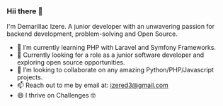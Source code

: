 ### Hii there 👋

I'm Demarillac Izere.
A junior developer with an unwavering passion for backend development, problem-solving and Open Source.

- 🌱 I’m currently learning PHP with Laravel and Symfony Frameworks.
- 🌱 Currently looking for a role as a junior software developer and exploring open source opportunities.
- 👯 I’m looking to collaborate on any amazing Python/PHP/Javascript projects.
- 📫 Reach out to me by email at: izered3@gmail.com
- 😄 I thrive on Challenges 🤓

<!--### :fire: My Stats :

<!--[![GitHub Streak](http://github-readme-streak-stats.herokuapp.com?user=demarillacizere&theme=dark&background=000000)](https://git.io/streak-stats)-->

<!--[![Github stats](https://github-stats-ashy.vercel.app/api?username=demarillacizere&show_icons=true&theme=dark&rank_icon=github&hide_title=true)](https://github.com/demarillacizere/github-readme-stats)
<!--
**demarillacizere/demarillacizere** is a ✨ _special_ ✨ repository because its `README.md` (this file) appears on your GitHub profile.

Here are some ideas to get you started:

- 🔭 I’m currently working on ...
- 🌱 I’m currently learning PHP and Python
- 👯 I’m looking to collaborate on ...
- 🤔 I’m looking for help with ...
- 💬 Ask me about ...
- 📫 How to reach me: ...

- ⚡ Fun fact: ...
-->
